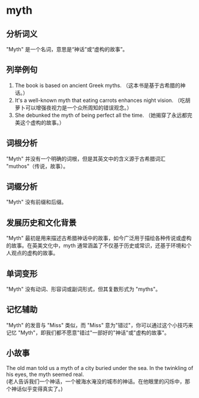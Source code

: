 # myth

## 分析词义

  

"Myth" 是一个名词，意思是“神话”或“虚构的故事”。

  

## 列举例句

  

1.  The book is based on ancient Greek myths. （这本书是基于古希腊的神话。）
2.  It's a well-known myth that eating carrots enhances night vision. （吃胡萝卜可以增强夜视力是一个众所周知的错误观念。）
3.  She debunked the myth of being perfect all the time. （她揭穿了永远都完美这个虚构的故事。）

  

## 词根分析

  

"Myth" 并没有一个明确的词根，但是其英文中的含义源于古希腊词汇 "muthos"（传说，故事）。

  

## 词缀分析

  

"Myth" 没有前缀和后缀。

  

## 发展历史和文化背景

  

"Myth" 最初是用来描述古希腊神话中的故事，如今广泛用于描绘各种传说或虚构的故事。在英美文化中，myth 通常涵盖了不仅基于历史或常识，还基于环境和个人观点的虚构的故事。

  

## 单词变形

  

"Myth" 没有动词、形容词或副词形式，但其复数形式为 "myths"。

  

## 记忆辅助

  

"Myth" 的发音与 "Miss" 类似，而 "Miss" 意为"错过"，你可以通过这个小技巧来记忆 "Myth"，即我们都不愿意"错过"一部好的"神话"或"虚构的故事"。

  

## 小故事

  

The old man told us a myth of a city buried under the sea. In the twinkling of his eyes, the myth seemed real.  
(老人告诉我们一个神话，一个被海水淹没的城市的神话。在他眼里的闪烁中，那个神话似乎变得真实了。)
